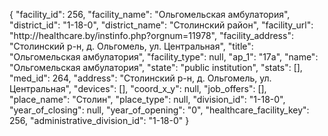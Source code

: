 {
    "facility_id": 256,
    "facility_name": "Ольгомельская амбулатория",
    "district_id": "1-18-0",
    "district_name": "Столинский район",
    "facility_url": "http:\/\/healthcare.by\/instinfo.php?orgnum=11978",
    "facility_address": "Столинский р-н, д. Ольгомель, ул. Центральная",
    "title": "Ольгомельская амбулатория",
    "facility_type": null,
    "ap_1": "17а",
    "name": "Ольгомельская амбулатория",
    "state": "public institution",
    "stats": [],
    "med_id": 264,
    "address": "Столинский р-н, д. Ольгомель, ул. Центральная",
    "devices": [],
    "coord_x_y": null,
    "job_offers": [],
    "place_name": "Столин",
    "place_type": null,
    "division_id": "1-18-0",
    "year_of_closing": null,
    "year_of_opening": "0",
    "healthcare_facility_key": 256,
    "administrative_division_id": "1-18-0"
}